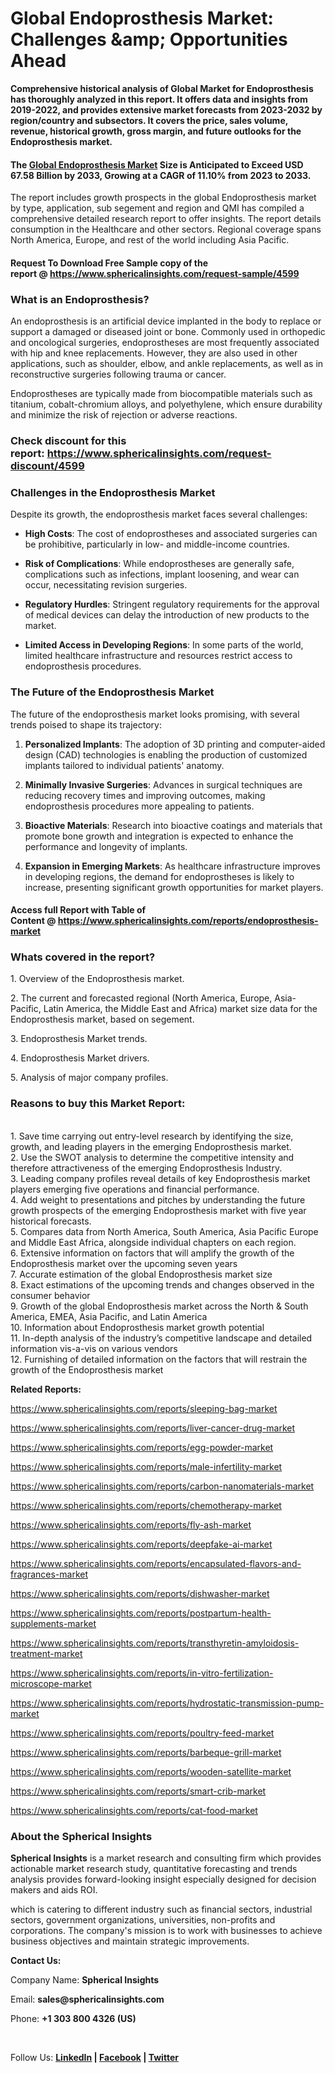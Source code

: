 <div class="content-title">
<h1>Global Endoprosthesis Market: Challenges &amp;amp; Opportunities Ahead</h1>
<div class="content-body__detail">
<section id="section_0" class="entry fr-view">
<p><strong>Comprehensive historical analysis of Global Market for Endoprosthesis has thoroughly analyzed in this report. It offers data and insights from 2019-2022, and provides extensive market forecasts from 2023-2032 by region/country and subsectors. It covers the price, sales volume, revenue, historical growth, gross margin, and future outlooks for the Endoprosthesis market.</strong></p>
<h4><strong>The&nbsp;<a href="https://www.sphericalinsights.com/reports/endoprosthesis-market" target="_blank" rel="noopener">Global Endoprosthesis Market</a>&nbsp;Size is Anticipated to Exceed USD 67.58 Billion by 2033, Growing at a CAGR of 11.10% from 2023 to 2033.</strong></h4>
<p>The report includes growth prospects in the global Endoprosthesis market by type, application, sub segement and region and QMI has compiled a comprehensive detailed research report to offer insights. The report details consumption in the Healthcare and other sectors. Regional coverage spans North America, Europe, and rest of the world including Asia Pacific.</p>
<h4>Request To Download Free Sample copy of the report&nbsp;@&nbsp;<a href="https://www.sphericalinsights.com/request-sample/4599" target="_blank" rel="noopener">https://www.sphericalinsights.com/request-sample/4599</a></h4>
<h3>What is an Endoprosthesis?</h3>
<p>An endoprosthesis is an artificial device implanted in the body to replace or support a damaged or diseased joint or bone. Commonly used in orthopedic and oncological surgeries, endoprostheses are most frequently associated with hip and knee replacements. However, they are also used in other applications, such as shoulder, elbow, and ankle replacements, as well as in reconstructive surgeries following trauma or cancer.</p>
<p>Endoprostheses are typically made from biocompatible materials such as titanium, cobalt-chromium alloys, and polyethylene, which ensure durability and minimize the risk of rejection or adverse reactions.</p>
<h3>Check discount for this report:&nbsp;<a href="https://www.sphericalinsights.com/request-discount/4599" target="_blank" rel="noopener">https://www.sphericalinsights.com/request-discount/4599</a></h3>
<h3>Challenges in the Endoprosthesis Market</h3>
<p>Despite its growth, the endoprosthesis market faces several challenges:</p>
<ul>
<li>
<p><strong>High Costs</strong>: The cost of endoprostheses and associated surgeries can be prohibitive, particularly in low- and middle-income countries.</p>
</li>
<li>
<p><strong>Risk of Complications</strong>: While endoprostheses are generally safe, complications such as infections, implant loosening, and wear can occur, necessitating revision surgeries.</p>
</li>
<li>
<p><strong>Regulatory Hurdles</strong>: Stringent regulatory requirements for the approval of medical devices can delay the introduction of new products to the market.</p>
</li>
<li>
<p><strong>Limited Access in Developing Regions</strong>: In some parts of the world, limited healthcare infrastructure and resources restrict access to endoprosthesis procedures.</p>
</li>
</ul>
<h3>The Future of the Endoprosthesis Market</h3>
<p>The future of the endoprosthesis market looks promising, with several trends poised to shape its trajectory:</p>
<ol start="1">
<li>
<p><strong>Personalized Implants</strong>: The adoption of 3D printing and computer-aided design (CAD) technologies is enabling the production of customized implants tailored to individual patients' anatomy.</p>
</li>
<li>
<p><strong>Minimally Invasive Surgeries</strong>: Advances in surgical techniques are reducing recovery times and improving outcomes, making endoprosthesis procedures more appealing to patients.</p>
</li>
<li>
<p><strong>Bioactive Materials</strong>: Research into bioactive coatings and materials that promote bone growth and integration is expected to enhance the performance and longevity of implants.</p>
</li>
<li>
<p><strong>Expansion in Emerging Markets</strong>: As healthcare infrastructure improves in developing regions, the demand for endoprostheses is likely to increase, presenting significant growth opportunities for market players.</p>
</li>
</ol>
<h4>Access full Report with Table of Content&nbsp;@&nbsp;<a href="https://www.sphericalinsights.com/reports/endoprosthesis-market" target="_blank" rel="noopener">https://www.sphericalinsights.com/reports/endoprosthesis-market</a></h4>
<h3><strong>Whats covered in the report?</strong></h3>
<p>1. Overview of the Endoprosthesis market.</p>
<p>2. The current and forecasted regional (North America, Europe, Asia-Pacific, Latin America, the Middle East and Africa) market size data for the Endoprosthesis market, based on segement.</p>
<p>3. Endoprosthesis Market trends.</p>
<p>4. Endoprosthesis Market drivers.</p>
<p>5. Analysis of major company profiles.</p>
<h3><strong>Reasons to buy this Market Report:</strong></h3>
<p><br />1. Save time carrying out entry-level research by identifying the size, growth, and leading players in the emerging Endoprosthesis market.<br />2. Use the SWOT analysis to determine the competitive intensity and therefore attractiveness of the emerging Endoprosthesis Industry.<br />3. Leading company profiles reveal details of key Endoprosthesis market players emerging five operations and financial performance.<br />4. Add weight to presentations and pitches by understanding the future growth prospects of the emerging Endoprosthesis market with five year historical forecasts.<br />5. Compares data from North America, South America, Asia Pacific Europe and Middle East Africa, alongside individual chapters on each region.<br />6. Extensive information on factors that will amplify the growth of the Endoprosthesis market over the upcoming seven years<br />7. Accurate estimation of the global Endoprosthesis market size<br />8. Exact estimations of the upcoming trends and changes observed in the consumer behavior<br />9. Growth of the global Endoprosthesis market across the North &amp; South America, EMEA, Asia Pacific, and Latin America<br />10. Information about Endoprosthesis market growth potential<br />11. In-depth analysis of the industry&rsquo;s competitive landscape and detailed information vis-a-vis on various vendors<br />12. Furnishing of detailed information on the factors that will restrain the growth of the Endoprosthesis market</p>
<p><strong>Related Reports:</strong></p>
<p><a href="https://www.sphericalinsights.com/reports/sleeping-bag-market">https://www.sphericalinsights.com/reports/sleeping-bag-market</a></p>
<p><a href="https://www.sphericalinsights.com/reports/liver-cancer-drug-market">https://www.sphericalinsights.com/reports/liver-cancer-drug-market</a></p>
<p><a href="https://www.sphericalinsights.com/reports/egg-powder-market">https://www.sphericalinsights.com/reports/egg-powder-market</a></p>
<p><a href="https://www.sphericalinsights.com/reports/male-infertility-market">https://www.sphericalinsights.com/reports/male-infertility-market</a></p>
<p><a href="https://www.sphericalinsights.com/reports/carbon-nanomaterials-market">https://www.sphericalinsights.com/reports/carbon-nanomaterials-market</a></p>
<p><a href="https://www.sphericalinsights.com/reports/chemotherapy-market">https://www.sphericalinsights.com/reports/chemotherapy-market</a></p>
<p><a href="https://www.sphericalinsights.com/reports/fly-ash-market">https://www.sphericalinsights.com/reports/fly-ash-market</a></p>
<p><a href="https://www.sphericalinsights.com/reports/deepfake-ai-market">https://www.sphericalinsights.com/reports/deepfake-ai-market</a></p>
<p><a href="https://www.sphericalinsights.com/reports/encapsulated-flavors-and-fragrances-market">https://www.sphericalinsights.com/reports/encapsulated-flavors-and-fragrances-market</a></p>
<p><a href="https://www.sphericalinsights.com/reports/dishwasher-market">https://www.sphericalinsights.com/reports/dishwasher-market</a></p>
<p><a href="https://www.sphericalinsights.com/reports/postpartum-health-supplements-market">https://www.sphericalinsights.com/reports/postpartum-health-supplements-market</a></p>
<p><a href="https://www.sphericalinsights.com/reports/transthyretin-amyloidosis-treatment-market">https://www.sphericalinsights.com/reports/transthyretin-amyloidosis-treatment-market</a></p>
<p><a href="https://www.sphericalinsights.com/reports/in-vitro-fertilization-microscope-market">https://www.sphericalinsights.com/reports/in-vitro-fertilization-microscope-market</a></p>
<p><a href="https://www.sphericalinsights.com/reports/hydrostatic-transmission-pump-market">https://www.sphericalinsights.com/reports/hydrostatic-transmission-pump-market</a></p>
<p><a href="https://www.sphericalinsights.com/reports/poultry-feed-market">https://www.sphericalinsights.com/reports/poultry-feed-market</a></p>
<p><a href="https://www.sphericalinsights.com/reports/barbeque-grill-market">https://www.sphericalinsights.com/reports/barbeque-grill-market</a></p>
<p><a href="https://www.sphericalinsights.com/reports/wooden-satellite-market">https://www.sphericalinsights.com/reports/wooden-satellite-market</a></p>
<p><a href="https://www.sphericalinsights.com/reports/smart-crib-market">https://www.sphericalinsights.com/reports/smart-crib-market</a></p>
<p><a href="https://www.sphericalinsights.com/reports/cat-food-market">https://www.sphericalinsights.com/reports/cat-food-market</a></p>
<h3><strong>About the Spherical Insights</strong></h3>
<p><strong>Spherical Insights</strong>&nbsp;is a market research and consulting firm which provides actionable market research study, quantitative forecasting and trends analysis provides forward-looking insight especially designed for decision makers and aids ROI.</p>
<p>which is catering to different industry such as financial sectors, industrial sectors, government organizations, universities, non-profits and corporations. The company's mission is to work with businesses to achieve business objectives and maintain strategic improvements.</p>
<p><strong>Contact Us:</strong></p>
<p>Company Name:&nbsp;<strong>Spherical Insights</strong></p>
<p>Email:&nbsp;<strong>sales@sphericalinsights.com</strong></p>
<p>Phone:&nbsp;<strong>+1 303 800 4326 (US)</strong></p>
<p>&nbsp;</p>
<p>Follow Us:&nbsp;<strong><a href="https://www.linkedin.com/company/spherical-insight/"><u>LinkedIn</u></a>&nbsp;|&nbsp;<a href="https://www.facebook.com/sphericalinsights22"><u>Facebook</u></a>&nbsp;|&nbsp;<a href="https://twitter.com/SInsights_US"><u>Twitter</u></a></strong></p>
<div class="clear">&nbsp;</div>
</section>
</div>
</div>
